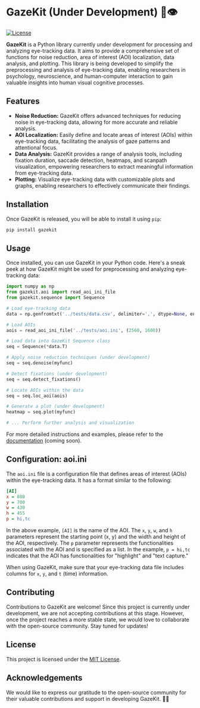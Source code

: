# GazeKit (Under Development) 🚧👁️

[![License](https://img.shields.io/badge/license-MIT-blue.svg)](https://github.com/your_username/GazeKit/blob/main/LICENSE)

**GazeKit** is a Python library currently under development for processing and analyzing eye-tracking data. It aims to provide a comprehensive set of functions for noise reduction, area of interest (AOI) localization, data analysis, and plotting. This library is being developed to simplify the preprocessing and analysis of eye-tracking data, enabling researchers in psychology, neuroscience, and human-computer interaction to gain valuable insights into human visual cognitive processes.

## Features

- **Noise Reduction:** GazeKit offers advanced techniques for reducing noise in eye-tracking data, allowing for more accurate and reliable analysis.
- **AOI Localization:** Easily define and locate areas of interest (AOIs) within eye-tracking data, facilitating the analysis of gaze patterns and attentional focus.
- **Data Analysis:** GazeKit provides a range of analysis tools, including fixation duration, saccade detection, heatmaps, and scanpath visualization, empowering researchers to extract meaningful information from eye-tracking data.
- **Plotting:** Visualize eye-tracking data with customizable plots and graphs, enabling researchers to effectively communicate their findings.

## Installation

Once GazeKit is released, you will be able to install it using `pip`:

```bash
pip install gazekit
```

## Usage

Once installed, you can use GazeKit in your Python code. Here's a sneak peek at how GazeKit might be used for preprocessing and analyzing eye-tracking data:

```python
import numpy as np
from gazekit.aoi import read_aoi_ini_file
from gazekit.sequence import Sequence

# Load eye-tracking data
data = np.genfromtxt('../tests/data.csv', delimiter=',', dtype=None, encoding=None)

# Load AOIs
aois = read_aoi_ini_file('../tests/aoi.ini', (2560, 1600))

# Load data into GazeKit Sequence class
seq = Sequence(*data.T)

# Apply noise reduction techniques (under development)
seq = seq.denoise(myfunc)

# Detect fixations (under development)
seq = seq.detect_fixations()

# Locate AOIs within the data
seq = seq.loc_aoi(aois)

# Generate a plot (under development)
heatmap = seq.plot(myfunc)

# ... Perform further analysis and visualization

```

For more detailed instructions and examples, please refer to the [documentation](https://github.com/your_username/GazeKit/wiki) (coming soon).

## Configuration: aoi.ini

The `aoi.ini` file is a configuration file that defines areas of interest (AOIs) within the eye-tracking data. It has a format similar to the following:

```ini
[AI]
x = 880
y = 700
w = 430
h = 455
p = hi,tc
```

In the above example, `[AI]` is the name of the AOI. The `x`, `y`, `w`, and `h` parameters represent the starting point (x, y) and the width and height of the AOI, respectively. The `p` parameter represents the functionalities associated with the AOI and is specified as a list. In the example, `p = hi,tc` indicates that the AOI has functionalities for "highlight" and "text capture."

When using GazeKit, make sure that your eye-tracking data file includes columns for `x`, `y`, and `t` (time) information.

## Contributing

Contributions to GazeKit are welcome! Since this project is currently under development, we are not accepting contributions at this stage. However, once the project reaches a more stable state, we would love to collaborate with the open-source community. Stay tuned for updates!

## License

This project is licensed under the [MIT License](https://github.com/your_username/GazeKit/blob/main/LICENSE).

## Acknowledgements

We would like to express our gratitude to the open-source community for their valuable contributions and support in developing GazeKit. 🎉😊